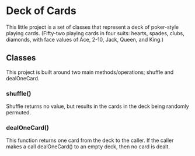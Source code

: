 # Deck of Cards
This little project is a set of classes that represent a deck of poker-style playing cards. (Fifty-two playing cards in four suits: hearts, spades, clubs, diamonds, with face values of Ace, 2-10, Jack, Queen, and King.)

## Classes
This project is built around two main methods/operations; shuffle and dealOneCard.

### shuffle() 
Shuffle returns no value, but results in the cards in the deck being randomly permuted.

### dealOneCard() 
This function returns one card from the deck to the caller. If the caller makes a call dealOneCard() to an empty deck, then no card is dealt.

